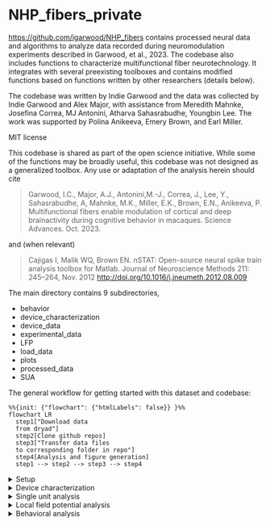# NHP_fibers_private
https://github.com/igarwood/NHP_fibers contains processed neural data and algorithms to analyze data recorded during neuromodulation experiments described in Garwood, et al., 2023. The codebase also includes functions to characterize multifunctional fiber neurotechnology.  It integrates with several preexisting toolboxes and contains modified functions based on functions written by other researchers (details below). 

The codebase was written by Indie Garwood and the data was collected by Indie Garwood and Alex Major, with assistance from Meredith Mahnke, Josefina Correa, MJ Antonini, Atharva Sahasrabudhe, Youngbin Lee. The work was supported by Polina Anikeeva, Emery Brown, and Earl Miller. 

MIT license

This codebase is shared as part of the open science initiative. While some of the functions may be broadly useful, this codebase was not designed as a generalized toolbox. Any use or adaptation of the analysis herein should cite 
> Garwood, I.C., Major, A.J., Antonini,M.-J., Correa, J., Lee, Y., Sahasrabudhe, A, Mahnke, M.K., Miller, E.K., Brown, E.N., Anikeeva, P. Multifunctional fibers enable modulation of cortical and deep brainactivity during cognitive behavior in macaques. Science Advances. Oct. 2023.

and (when relevant)

> Cajigas I, Malik WQ, Brown EN. nSTAT: Open-source neural spike train analysis toolbox for Matlab. Journal of Neuroscience Methods 211: 245–264, Nov. 2012 http://doi.org/10.1016/j.jneumeth.2012.08.009

The main directory contains 9 subdirectories, 
- behavior
- device_characterization
- device_data
- experimental_data
- LFP
- load_data
- plots
- processed_data
- SUA

The general workflow for getting started with this dataset and codebase:
```mermaid
%%{init: {"flowchart": {"htmlLabels": false}} }%%
flowchart LR
  step1["Download data
  from dryad"]
  step2[Clone github repos]
  step3["Transfer data files
  to corresponding folder in repo"]
  step4[Analysis and figure generation]
  step1 --> step2 --> step3 --> step4
```
<details>
<summary>Setup</summary>
    
  1. Download experimental_data and device_data folders from Dryad (https://doi.org/10.5061/dryad.zkh1893ft).
     - Note that, when cloned, the code repository will contain three empty folders, 'experimental_data', 'device_data', and 'processed_data'
     - Download data files (e.g., pmc_gabax) and transfer to experimental_data folder.
     - Download experimental_data.zip, device_data.zip, processed_data.zip and transfer contents to the corresponding folders
  3. Clone https://github.com/igarwood/NHP_fibers
  4. (Optional) Clone https://github.com/iahncajigas/nSTAT
     - Used for SUA and LFP analysis
  5. (Optional) Download and install chronux toolbox http://chronux.org/
     - Used for LFP analysis
  6. Copy data files to the corresponding folders in NHP_fibers (or adjust load_data/setup.m to refer to the correct path)
</details>

<details>
<summary>Device characterization</summary>
<blockquote>
<details>
<summary>Directory</summary>
    
  - device_characterization:  directory containing scripts to extract multifunctional fiber electrode impedance, fluidic efficiency, and stiffness data and plot summary figures
</details>

<details>
<summary>Dependencies</summary>
  
  - device_data: directory containing data to quantify multifunctional fiber electrode impedance, fluidic efficiency, and stiffness.
  - plots: directory containing plotting functions used is this directory
  - load_data/setup.m: function which outputs relevant directory locations
</details>

<details>
<summary>Contents</summary>

- device_characterization/impedance.m: script to extract impedance data and plot the magnitude of electrode impedance vs. frequency before and after autoclave sterilization
- device_characterization/DMA.m: script to extract dynamic materials analysis data and plot the stiffness of multifunctional fibers compared to stainless steel cannulas of equivalent dimensions. 
- device_characterization/fluidic: directory containing two scripts for analyzing fluidic efficiency of multifunctional fibers
  > Workflow: vid_analysis &rarr; rate_analysis
  
  > Note: The output from data collected for Garwood 2023 and analyzed with vid_analysis.m are saved in device_data/fluidic
  - device_characterization/fluidic/vid_analysis.m: script for extracting volume infused over time from raw infusion recordings. The infusion is measured through a capillary of known dimensions. The script captures the motion of an oil/water boundary and uses this to measure volume infused over time. 
  - device_characterization/fluidic/rate_analysis.m: script for analyzing fluidic infusion rate across multiple set rates, using volume vs. time data saved in device_data/fluidic (originally analyzed with device_characterization/fluidic/vid_analysis.m). Plots set volume vs. measured volume and an example plot of infused volume over time during a 50 nl/min infusion.
</details>

<details>
<summary>Related manuscript figures</summary>
 
- Figure 1G-I
</details>
</blockquote>
</details>

<details>
<summary>Single unit analysis</summary>
<blockquote>
<details>
<summary>Directory</summary>
  
- SUA: directory to analyze single unit data collected from multifunctional fiber experiments described in Garwood 2023
</details>

<details>
<summary>Dependencies</summary>
  
- experimental_data: directory containing SUA data
- load_data: directory containing functions for extracting metadata
- plots: directory containing plotting functions used is this directory
- processed_data: directory for storing processed data saved by/used in this directory
- nSTAT toolbox: https://github.com/iahncajigas/nSTAT
</details>

<details>
<summary>Contents</summary>
  
> Workflow: sort &rarr; evoked_activity

> Note: Spike sorting output used in Garwood 2023 is saved in processed_data/spike_data/
> - Proceed to evoked_activity if resorting is not required
    
- SUA/sort: directory containing scripts and functions to sort spike waveforms into putative single units
  - SUA/sort/spike_analysis: script for sorting and plotting single unit activity; if not resorting data, set sort variable to zero; sorting is mostly automated analysis with steps for resorting at the user's judgement; run section-by-section
  - SUA/sort/PCA_sort.m: function for sorting spike waveforms recorded across 4 electrodes via PCA and k-means clustering 
  - SUA/sort/PCA_sort_subset.m: function for sorting spike waveforms recorded across a subset of electrodes via PCA and k-means clustering
  - SUA/sort/assign_spikes.m: function for extracting single unit activity waveforms from unsorted spike waveforms and cluster IDs; extracts a sample of 500 spikes for plotting
  
- SUA/evoked_activity: directory for analyzing task evoked single unit activity
  > Workflow: prelim_evoked.m &rarr; ssglm
  - SUA/evoked_activity/prelim_evoked.m: script for performing intial task evoked activity analysis for a given unit. Plots raster plots for all trials as well as raster plots for each task variant.
  - SUA/evoked_activity/evoked_spike.m: function for extracting trial-by-trial unit and behavioral data for a given unit, session, and trial variant
  - SUA/evoked_activity/get_modulation_trials.m: function for determining which trials occur during intracranial infusions
  - SUA/evoked_activity/plot_all_rasters.m: function to plot rasters for all trials and each trial variant
  - SUA/evoked_activity/remove_spike_outliers.m: function to identify trials with outlier spiking activity (these trials are excluded from ssglm estimation)
  - SUA/evoked_activity/time_rescaling_theorem.m: function for rescaling interspike intervals according to the time-rescaling theorem (see citation below)
  - SUA/evoked_activity/trial_info.mat: data structure containing trial phase information
  - SUA/evoked_activity/ssglm: directory for estimating and characterizing state-space generalized linear models from task evoked single unit activity
    > Basic workflow: ssglm_estimate.m &rarr; ssglm_decode.m, ssglm_figs.m
     
    > Workflow including GOF assessment: ssglm_estimate.m, ssglm_estimate_nohist.m, glm_estimate_stationary.m &rarr; ssglm_gof.m     
  
    > Note: Full and reduced ssglm models for PMC GABA session 2 unit 1 are saved in processed_data
    - SUA/evoked_activity/ssglm/ssglm_estimate.m: script for estimating state-space generalized linear model(s) (ssglm) from task evoked single unit activity. Individual models are estimated for the specified task variants. Models are estimated from odd trials (ordered sequentially). This script uses the nSTAT toolbox, including modified functions in SUA/evoked_activity/ssglm/nSTAT_functions/Decoding_Algorithms_IG.m. Output is saved to processed_data.
    - SUA/evoked_activity/ssglm/ssglm_estimate_nohist.m: script for estimating a reduced ssglm with no history terms
    - SUA/evoked_activity/ssglm/glm_estimate_stationary.m: script for estimating a glm from single unit activity (i.e., a reduced version of the ssglm where rate is stationary across trials)
    - SUA/evoked_activity/ssglm/ssglm_gof.m: script for performing goodness-of-fit assessment on estimated ssglm models and corresponding neural data from test (even) trials. Compares a full model to several reduced models. Goodness-of-fit assessment includes KS-plots, and residual autocorrelation analysis.
    - SUA/evoked_activity/ssglm/ssglm_decode.m: script for testing the ability to decode the identity of a given trial variant from test (even) trials. 95% confidence intervals for decoding accuracy are computed with Monte Carlo.
    - SUA/evoked_activity/ssglm/ssglm_figs.m: script for generating summary figures from estimated an ssglm and corresponding neural data (Garwood 2023, Fig 3D-E)
    - SUA/evoked_activity/ssglm/dropindevtest.m: script for performing the drop in deviance test across full and reduced ssglm/glm models
    - SUA/evoked_activity/ssglm/estimate_lambda.m: function for estimating rate from estimated stationary glm parameters
    - SUA/evoked_activity/ssglm/nSTAT_functions/DecodingAlgorithms_IG.m: Class containing adapted functions from nSTAT/DecodingAlgorithms. See nSTAT toolbox and associated citation for more information. 
      
    
</details>

<details>
<summary>Related manuscript figures</summary>

- Fig 2 (See note below)
- Fig 4D-H
- Fig 5B-G
- Figs S2-4, S7-12, S15A-F
</details>

<details>
<summary>Notes</summary>
  
- The state-space point-process analysis described in Garwood 2023 (Methods, Figure 2D-E) was performed with Josefina Correa-Menendez's PPSSM toolbox (https://github.com/josefinacmenendez/PPSSM)
</details>

<details>
<summary>Citations</summary>
  
- Brown EN, Barbieri R, Ventura V, Kass RE, Frank LM. The time-rescaling theorem and its application to neural spike train data analysis. Neural Comput. 2002 Feb;14(2):325-46. doi: 10.1162/08997660252741149. 
- Cajigas I, Malik WQ, Brown EN. nSTAT: Open-source neural spike train analysis toolbox for Matlab. Journal of Neuroscience Methods 211: 245–264, Nov. 2012 http://doi.org/10.1016/j.jneumeth.2012.08.009
- Czanner G, Eden UT, Wirth S, Yanike M, Suzuki WA, Brown EN. Analysis of between-trial and within-trial neural spiking dynamics. J Neurophysiol. 2008 May;99(5):2672-93. doi: 10.1152/jn.00343.2007. 
</details>
</blockquote>
</details>

<details>
<summary>Local field potential analysis</summary>
<blockquote>
<details>
<summary>Directory</summary>
  
- LFP: directory to analyze local field potential data collected from multifunctional fiber experiments described in Garwood 2023
</details>

<details>
<summary>Dependencies</summary>
  
- experimental_data: directory containing LFP data
- load_data: directory containing functions for extracting metadata
- plots: directory containing plotting functions used is this directory
- processed_data: directory for storing processed data saved by/used in this directory
- nSTAT toolbox: https://github.com/iahncajigas/nSTAT
- chronux toolbox: http://chronux.org/
</details>

<details>
<summary>Contents</summary>

- LFP/LFP_analysis.m: function for filtering LFP data, computing and (optionally) plotting spectrograms 
- LFP/spectData.m: function to set multitaper spectral analysis parameters and compute the multitaper spectrogram; calls functions from the chronux toolbox
- LFP/band_power.m: function for extracting mean spectral power over time from specified frequency bands
- LFP/fooof: directory for preprocessing LFP data for FOOOF analysis and characterizing the results
  > Workflow: fooof_preprocessing &rarr; FOOOF (external) &rarr; fooof_analysis

  > Note: output from fooof_preprocessing and FOOOF are saved in experimental_data/data_for_fooof
  - LFP/fooof/fooof_bands.m: function for extracting frequency bands from center frequencies identified with fooof from GABA and saline sessions
  - LFP/fooof/fooof_extract_bs.m: function for extracting confidence intervals from bootstrap samples
  - LFP/fooof/fooof_timecourse.m: script for calculating power in fooof derived frequency bands over time.
  - LFP/fooof/pmc/fooof_preprocessing: script for computing and saving spectral samples from GABA and saline pmc sessions
  - LFP/fooof/pmc/fooof_analysis_bs.m: script for computing and (optionally) plotting statistics from FOOOF analysis with bootstrapping
  - LFP/fooof/pmc/fooof_summary.m: script for plotting FOOOF summary statistics across all session types
  - LFP/fooof/putamen: directory with the same contents as ../pmc but for analyzing putamen data
- LFP/evoked_activity: directory for analyzing task evoked LFP activity
  > Workflow: AR_estimate &rarr; AR_decode.m, AR_gof.m, AR_figs.m

  > Note: AR models for PMC GABA session 2 are saved in processed_data
  - LFP/evoked_activity/evoked_LFP.m: function for extracting trial-by-trial LFP and behavioral data for a given session and task variant
  - LFP/evoked_activity/AR_estimate.m: script for estimating an autoregressive model with trial phase covariates from LFP data; uses the nSTAT toolbox to compute the basis matrix.
  - LFP/evoked_activity/AR_decode.m: script for testing the ability to decode the identity of a given trial variant from test (even) trials. 95% confidence intervals for decoding accuracy are computed with Monte Carlo.
  - LFP/evoked_activity/AR_gof.m: script for analyzing LFP residuals from estimated AR models
  - LFP/evoked_activity/AR_figs: script for plotting LFP across trials and the average response + confidence intervals derived from estimated AR models
</details>

<details>
<summary>Related manuscript figures</summary>
  
- Fig 3
- Fig 4I-K
- Fig 5H-M
- Figs S4, S5, S6, S12, S13, S15
</details>

<details>
<summary>Notes</summary>
  
- Fitting Oscillations and one-over-f (FOOOF) analysis was performed with the FOOOF toolbox (https://github.com/fooof-tools/fooof). Input and output for this analysis is saved in experimental_data/data_for_fooof/
</details>

<details>
<summary>Citations</summary>
  
- Donoghue T, Haller M, Peterson EJ, Varma P, Sebastian P, Gao R, Noto T, Lara AH, Wallis JD,
Knight RT, Shestyuk A, & Voytek B (2020). Parameterizing neural power spectra into periodic
and aperiodic components. Nature Neuroscience, 23, 1655-1665.
DOI: 10.1038/s41593-020-00744-x
</details>

</blockquote>  
</details>

<details>
<summary>Behavioral analysis</summary>
<blockquote>
<details>
<summary>Directory</summary>
  
- behavior: directory to analyze behavioral data collected from multifunctional fiber experiments described in Garwood 2023
</details>

<details>
<summary>Dependencies</summary>
  
- experimental_data: directory containing behavioral data
- load_data: directory containing functions for extracting metadata
- plots: directory containing plotting functions used is this directory
</details>

<details>
<summary>Contents</summary>
  
> Workflow: extract_behavior_stats &rarr; plot_behavior_stats

- behavior/extract_behavior_stats.m: script to extract statistics for behavior before, during, and after intracranial infusions for all experiment types
- behavior/plot_behavior_stats.m: script to plot accuracy, completion rate, left/right selection bias, and reaction time across all experiment types
- behavior/binomial_ci_bs.m: function to determine mean and 95% confidence intervals of binomial random variable with bootstrapping
- behavior/binomial_compare_bs.m: function to determine mean and 95% confidence intervals for the difference between two binomial random variables with bootstrapping
- behavior/balanced_lr_cue.m: function that returns an equal number of trials cued for left vs right; ensures that comparisons of left/right selections represent outcomes from balanced trial cues.
</details>

<details>
<summary>Related manuscript figures</summary>
Fig S14
</details>

</blockquote>
  
</details>
